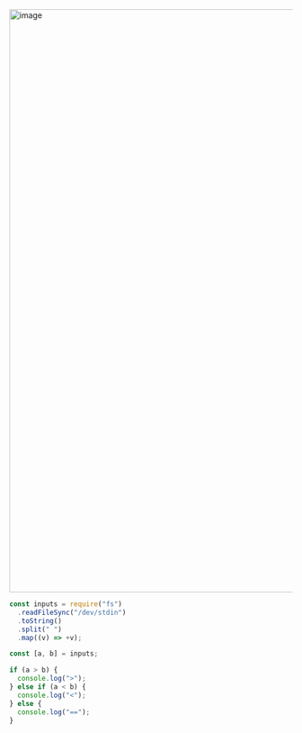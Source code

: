 <img width="1036" alt="image" src="https://github.com/ssc9811/algorithm/assets/39263149/b3da0440-c923-4dc7-bef9-5264c7e035a4">

```javascript
const inputs = require("fs")
  .readFileSync("/dev/stdin")
  .toString()
  .split(" ")
  .map((v) => +v);

const [a, b] = inputs;

if (a > b) {
  console.log(">");
} else if (a < b) {
  console.log("<");
} else {
  console.log("==");
}
```

